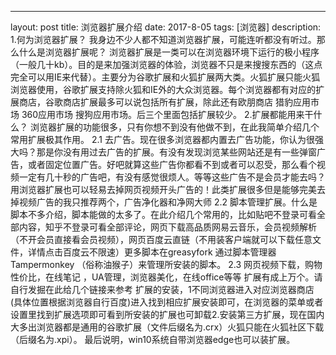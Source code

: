 ---
layout: post
title: 浏览器扩展介绍
date: 2017-8-05
tags: [浏览器]
description:
1.何为浏览器扩展？
我身边不少人都不知道浏览器扩展，可能连听都没有听过。那么什么是浏览器扩展呢？
浏览器扩展是一类可以在浏览器环境下运行的极小程序（一般几十kb）。目的是来加强浏览器的体验，浏览器不只是来搜搜东西的（这点完全可以用IE来代替）。主要分为谷歌扩展和火狐扩展两大类。火狐扩展只能火狐浏览器使用，谷歌扩展支持除火狐和IE外的大众浏览器。每个浏览器都有对应的扩展商店，谷歌商店扩展最多可以说包括所有扩展，除此还有欧朋商店 猎豹应用市场 360应用市场  搜狗应用市场。后三个里面包括扩展较少。
2.扩展都能用来干什么？
浏览器扩展的功能很多，只有你想不到没有他做不到，在此我简单介绍几个常用扩展极其作用。
2.1 去广告。现在很多浏览器都内置去广告功能，你认为很强大吗？那是你没有用过去广告的扩展。有没有发现浏览某些网站还是有一些弹窗广告，或者固定位置广告。好吧就算这些广告你都看不到或者可以忍受，那么看个视频一定有几十秒的广告吧，有没有感觉很烦人。等等这些广告不是会员才能去吗？用浏览器扩展也可以轻易去掉网页视频开头广告的！此类扩展很多但是能够完美去掉视频广告的我只推荐两个，广告净化器和净网大师
2.2 脚本管理扩展。什么是脚本不多介绍，脚本能做的太多了。在此介绍几个常用的，比如贴吧不登录可看全部内容，知乎不登录可看全部评论，网页下载高品质网易云音乐，会员视频解析（不开会员直接看会员视频），网页百度云直链（不用装客户端就可以下载任意文件，详情点击百度云不限速）更多脚本在greasyfork  通过脚本管理器Tampermonkey （俗称油猴子）来管理所安装的脚本。
2.3 网页视频下载，购物性价比，在线笔记 ，UA管理，浏览器美化，在线office等等
扩展有成上万个。请自行发掘在此给几个链接来参考
扩展的安装，1不同浏览器进入对应浏览器商店(具体位置根据浏览器自行百度)进入找到相应扩展安装即可，在浏览器的菜单或者设置里找到扩展选项即可看到所安装的扩展也可卸载2.安装第三方扩展，现在国内大多出浏览器都是通用的谷歌扩展（文件后缀名为.crx）火狐只能在火狐社区下载（后缀名为.xpi）。
最后说明，win10系统自带浏览器edge也可以装扩展。
